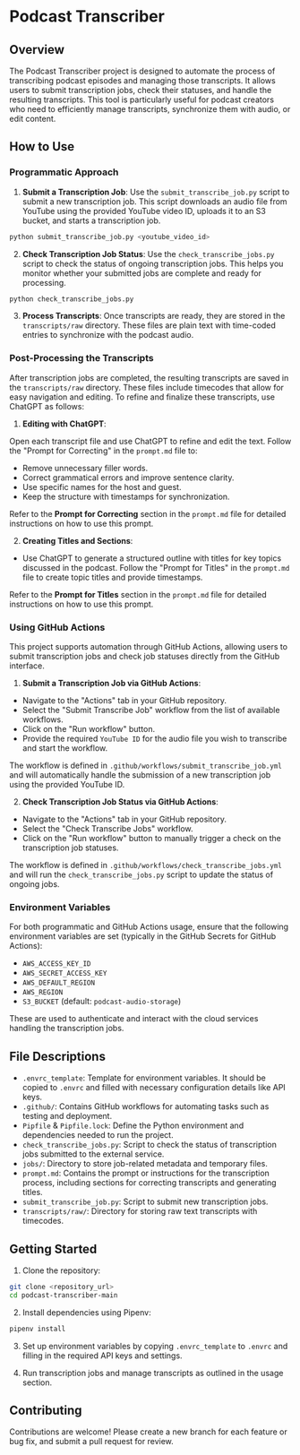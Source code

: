 # Podcast Transcriber

## Overview

The Podcast Transcriber project is designed to automate the process of transcribing podcast episodes and managing those transcripts. It allows users to submit transcription jobs, check their statuses, and handle the resulting transcripts. This tool is particularly useful for podcast creators who need to efficiently manage transcripts, synchronize them with audio, or edit content.

## How to Use

### Programmatic Approach

1. **Submit a Transcription Job**: Use the `submit_transcribe_job.py` script to submit a new transcription job. This script downloads an audio file from YouTube using the provided YouTube video ID, uploads it to an S3 bucket, and starts a transcription job.
   
```bash
python submit_transcribe_job.py <youtube_video_id>
```

2. **Check Transcription Job Status**: Use the `check_transcribe_jobs.py` script to check the status of ongoing transcription jobs. This helps you monitor whether your submitted jobs are complete and ready for processing.
    
```bash
python check_transcribe_jobs.py
```

3. **Process Transcripts**: Once transcripts are ready, they are stored in the `transcripts/raw` directory. These files are plain text with time-coded entries to synchronize with the podcast audio.

### Post-Processing the Transcripts

After transcription jobs are completed, the resulting transcripts are saved in the `transcripts/raw` directory. These files include timecodes that allow for easy navigation and editing. To refine and finalize these transcripts, use ChatGPT as follows:

1. **Editing with ChatGPT**:

Open each transcript file and use ChatGPT to refine and edit the text. Follow the "Prompt for Correcting" in the `prompt.md` file to:

- Remove unnecessary filler words.
- Correct grammatical errors and improve sentence clarity.
- Use specific names for the host and guest.
- Keep the structure with timestamps for synchronization.
    
Refer to the **Prompt for Correcting** section in the `prompt.md` file for detailed instructions on how to use this prompt.

2. **Creating Titles and Sections**:

- Use ChatGPT to generate a structured outline with titles for key topics discussed in the podcast. Follow the "Prompt for Titles" in the `prompt.md` file to create topic titles and provide timestamps.

Refer to the **Prompt for Titles** section in the `prompt.md` file for detailed instructions on how to use this prompt.

### Using GitHub Actions

This project supports automation through GitHub Actions, allowing users to submit transcription jobs and check job statuses directly from the GitHub interface.

1. **Submit a Transcription Job via GitHub Actions**:

- Navigate to the "Actions" tab in your GitHub repository.
- Select the "Submit Transcribe Job" workflow from the list of available workflows.
- Click on the "Run workflow" button.
- Provide the required `YouTube ID` for the audio file you wish to transcribe and start the workflow.

The workflow is defined in `.github/workflows/submit_transcribe_job.yml` and will automatically handle the submission of a new transcription job using the provided YouTube ID.

2. **Check Transcription Job Status via GitHub Actions**:

- Navigate to the "Actions" tab in your GitHub repository.
- Select the "Check Transcribe Jobs" workflow.
- Click on the "Run workflow" button to manually trigger a check on the transcription job statuses.

The workflow is defined in `.github/workflows/check_transcribe_jobs.yml` and will run the `check_transcribe_jobs.py` script to update the status of ongoing jobs.

### Environment Variables

For both programmatic and GitHub Actions usage, ensure that the following environment variables are set (typically in the GitHub Secrets for GitHub Actions):

- `AWS_ACCESS_KEY_ID`
- `AWS_SECRET_ACCESS_KEY`
- `AWS_DEFAULT_REGION`
- `AWS_REGION`
- `S3_BUCKET` (default: `podcast-audio-storage`)

These are used to authenticate and interact with the cloud services handling the transcription jobs.

## File Descriptions

- `.envrc_template`: Template for environment variables. It should be copied to `.envrc` and filled with necessary configuration details like API keys.
- `.github/`: Contains GitHub workflows for automating tasks such as testing and deployment.
- `Pipfile` & `Pipfile.lock`: Define the Python environment and dependencies needed to run the project.
- `check_transcribe_jobs.py`: Script to check the status of transcription jobs submitted to the external service.
- `jobs/`: Directory to store job-related metadata and temporary files.
- `prompt.md`: Contains the prompt or instructions for the transcription process, including sections for correcting transcripts and generating titles.
- `submit_transcribe_job.py`: Script to submit new transcription jobs.
- `transcripts/raw/`: Directory for storing raw text transcripts with timecodes.

## Getting Started

1. Clone the repository:
   
```bash
git clone <repository_url>
cd podcast-transcriber-main
```

2. Install dependencies using Pipenv:
    
```bash
pipenv install
```

3. Set up environment variables by copying `.envrc_template` to `.envrc` and filling in the required API keys and settings.

4. Run transcription jobs and manage transcripts as outlined in the usage section.

## Contributing

Contributions are welcome! Please create a new branch for each feature or bug fix, and submit a pull request for review.

